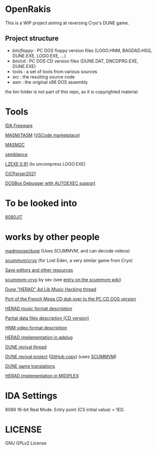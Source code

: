 # OpenRakis

This is a WIP project aiming at reversing Cryo's DUNE game.

## Project structure

* *bin/floppy* :  PC DOS floppy version files (LOGO.HNM, BAGDAD.HSQ, DUNE.EXE, LOGO.EXE, ...)
* *bin/cd* : PC DOS CD version files (DUNE.DAT, DNCDPRG.EXE, DUNE.EXE)
* tools : a set of tools from various sources
* src : the resulting source code
* asm : the original x86 DOS assembly

the bin folder is not part of this repo, as it is copyrighted material.

# Tools

[IDA Freeware](https://www.scummvm.org/news/20180331/)

[MASM/TASM](https://github.com/xsro/masm-tasm) ([VSCode marketplace](https://marketplace.visualstudio.com/items?itemName=xsro.masm-tasm))

[MASM2C](https://github.com/xor2003/masm2c)

[semblance](https://github.com/zfigura/semblance)

[LZEXE 0.91](https://bellard.org/lzexe.html) (to uncompress LOGO.EXE)

[CiCParser2021](https://github.com/gabonator/Projects/tree/master/XenonResurrection/Parser/CicParser2021)

[DOSBox Debugger with AUTOEXEC support](https://www.vogons.org/viewtopic.php?p=860536#p860536)

# To be looked into

[8080JIT](https://github.com/DaveTCode/8080JIT)

# works by other people

[madmoose/dune](https://github.com/madmoose/dune) (Uses SCUMMVM, and can decode videos)

[scummvm/cryo](https://github.com/scummvm/scummvm/tree/master/engines/cryo) (for Lost Eden, a very similar game from Cryo)

[Save editors and other resources](https://sites.google.com/site/duneeditor/home)

[scummvm-cryo](https://github.com/elyosh/scummvm-cryo) by sev (see [entry on the scummvm wiki](https://wiki.scummvm.org/index.php?title=Dune))

[Dune "HERAD" Ad Lib Music Hacking thread](https://www.vogons.org/viewtopic.php?t=49813)

[Port of the French Mega CD dub over to the PC CD DOS version](https://www.abandonware-forums.org/forum/autres/les-aventuriers-de-la-traduction-perdue/764167-dune-cd/page15#post804135)

[HERAD music format description](http://www.vgmpf.com/Wiki/index.php/HERAD)

[Partial data files description (CD version)](https://bigs.fr/dune_old/)

[HNM video format description](https://wiki.multimedia.cx/index.php?title=HNM_%281%29)

[HERAD implementation in adplug](https://github.com/adplug/adplug/blob/master/src/herad.cpp)

[DUNE revival thread](https://forum.dune2k.com/topic/17217-rewriting-cryos-dune-1-it-seems-possible/page/13/)

[DUNE revival project](https://sourceforge.net/p/dunerevival/code/HEAD/tree/) ([GitHub copy](https://github.com/sonicpp/dunerevival-code)) (uses [SCUMMVM](https://www.scummvm.org/))

[DUNE game translations](https://github.com/sonicpp/Dune-game-translations)

[HERAD implementation in MIDIPLEX](https://github.com/stascorp/MIDIPLEX)

# IDA Settings

8086 16-bit Real Mode.
Entry point (CS initial value) = 1ED.

# LICENSE

GNU GPLv2 License

